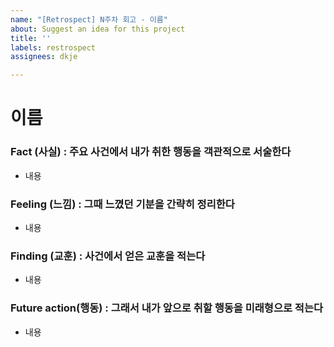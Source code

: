 ```yaml
---
name: "[Retrospect] N주차 회고 - 이름"
about: Suggest an idea for this project
title: ''
labels: restrospect
assignees: dkje

---
```


# 이름

### Fact (사실) : 주요 사건에서 내가 취한 행동을 객관적으로 서술한다
- 내용  

### Feeling (느낌) : 그때 느꼈던 기분을 간략히 정리한다
- 내용  

### Finding (교훈) : 사건에서 얻은 교훈을 적는다  
- 내용  

### Future action(행동) : 그래서 내가 앞으로 취할 행동을 미래형으로 적는다  
- 내용

